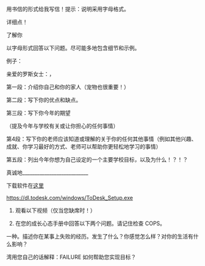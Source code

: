<head>
    <meta charset="UTF-8">
    <link rel="shortcut icon" href="https://zlc1003.github.io/leo/logo.gif" type="image/x-icon">
    <title>hello Leo</title>
</head>

用书信的形式给我写信！提示：说明采用字母格式。

详细点！




了解你

以字母形式回答以下问题。尽可能多地包含细节和示例。

例子：

亲爱的罗斯女士：，

第一段：介绍你自己和你的家人（宠物也很重要！）

第二段：写下你的优点和缺点。

第三段：写下你今年的期望

（提及今年与学校有关或让你担心的任何事情）

第4段：写下你的老师应该知道或理解的关于你的任何其他事情（例如其他兴趣、成就、你学习最好的方式、老师可以帮助你更轻松地学习的事情）

第五段：列出今年你想为自己设定的一个主要学校目标，以及为什么！？！？

真诚地___________________________


下载软件在[这里](https://pc.qq.com)

https://dl.todesk.com/windows/ToDesk_Setup.exe

1. 观看以下视频（仅当您缺席时！）


2. 在您的成长心态手册中回答以下两个问题。请记住检查 COPS。

一种。描述你在某事上失败的经历。发生了什么？你感觉怎么样？对你的生活有什么影响？

湾用您自己的话解释：FAILURE 如何帮助您实现目标？
